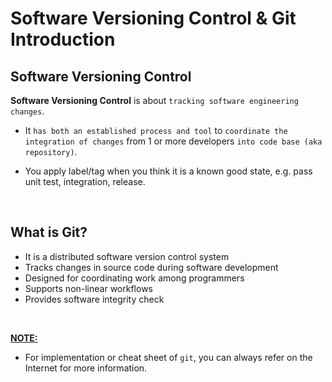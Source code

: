 # Software Versioning Control & Git Introduction

## Software Versioning Control

<strong>Software Versioning Control</strong> is about ```tracking software engineering changes```.

- It ```has both an established process and tool``` to ```coordinate the integration of changes``` from 1 or more developers ```into code base (aka repository)```.

- You apply label/tag when you think it is a known good state, e.g. pass unit test, integration, release.

<br>

## What is Git?

- It is a distributed software version control system
- Tracks changes in source code during software development
- Designed for coordinating work among programmers
- Supports non-linear workflows
- Provides software integrity check

<br>

<strong><u>NOTE:</u></strong>

- For implementation or cheat sheet of ```git```, you can always refer on the Internet for more information. 